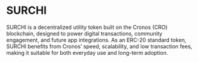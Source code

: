 # SURCHI
SURCHI is a decentralized utility token built on the Cronos (CRO) blockchain, designed to power digital transactions, community engagement, and future app integrations. As an ERC-20 standard token, SURCHI benefits from Cronos’ speed, scalability, and low transaction fees, making it suitable for both everyday use and long-term adoption.
